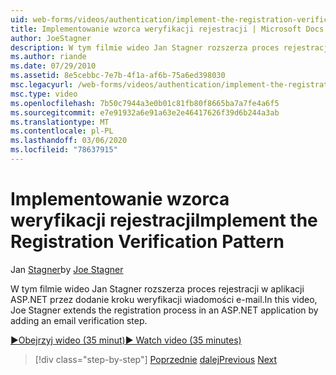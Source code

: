```yaml
---
uid: web-forms/videos/authentication/implement-the-registration-verification-pattern
title: Implementowanie wzorca weryfikacji rejestracji | Microsoft Docs
author: JoeStagner
description: W tym filmie wideo Jan Stagner rozszerza proces rejestracji w aplikacji ASP.NET przez dodanie kroku weryfikacji wiadomości e-mail.
ms.author: riande
ms.date: 07/29/2010
ms.assetid: 8e5cebbc-7e7b-4f1a-af6b-75a6ed398030
msc.legacyurl: /web-forms/videos/authentication/implement-the-registration-verification-pattern
msc.type: video
ms.openlocfilehash: 7b50c7944a3e0b01c81fb80f8665ba7a7fe4a6f5
ms.sourcegitcommit: e7e91932a6e91a63e2e46417626f39d6b244a3ab
ms.translationtype: MT
ms.contentlocale: pl-PL
ms.lasthandoff: 03/06/2020
ms.locfileid: "78637915"
---
```

# <a name="implement-the-registration-verification-pattern"></a><span data-ttu-id="45feb-103">Implementowanie wzorca weryfikacji rejestracji</span><span class="sxs-lookup"><span data-stu-id="45feb-103">Implement the Registration Verification Pattern</span></span>

<span data-ttu-id="45feb-104">Jan [Stagner](https://github.com/JoeStagner)</span><span class="sxs-lookup"><span data-stu-id="45feb-104">by [Joe Stagner](https://github.com/JoeStagner)</span></span>

<span data-ttu-id="45feb-105">W tym filmie wideo Jan Stagner rozszerza proces rejestracji w aplikacji ASP.NET przez dodanie kroku weryfikacji wiadomości e-mail.</span><span class="sxs-lookup"><span data-stu-id="45feb-105">In this video, Joe Stagner extends the registration process in an ASP.NET application by adding an email verification step.</span></span>

[<span data-ttu-id="45feb-106">&#9654;Obejrzyj wideo (35 minut)</span><span class="sxs-lookup"><span data-stu-id="45feb-106">&#9654; Watch video (35 minutes)</span></span>](https://channel9.msdn.com/Blogs/ASP-NET-Site-Videos/implement-the-registration-verification-pattern)

> [!div class="step-by-step"]
> <span data-ttu-id="45feb-107">[Poprzednie](logging-users-into-your-membership-system.md)
> [dalej](simple-web-service-authentication.md)</span><span class="sxs-lookup"><span data-stu-id="45feb-107">[Previous](logging-users-into-your-membership-system.md)
[Next](simple-web-service-authentication.md)</span></span>
